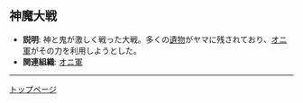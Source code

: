 ## 神魔大戦
- **説明**: 神と鬼が激しく戦った大戦。多くの[遺物](../world/yama.md)がヤマに残されており、[オニ軍](../organizations/onigun.md)がその力を利用しようとした。
- **関連組織**: [オニ軍](../organizations/onigun.md)

---
[トップページ](../index.md)